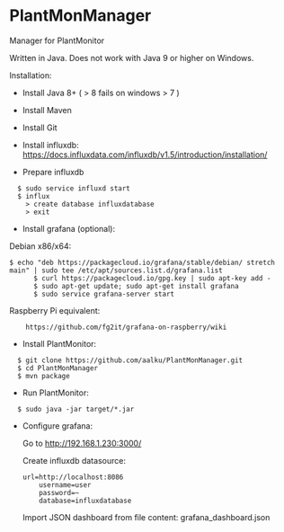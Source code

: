 # PlantMonManager
Manager for PlantMonitor

Written in Java. Does not work with Java 9 or higher on Windows.

Installation:

- Install Java 8+ ( > 8 fails on windows > 7 )

- Install Maven

- Install Git

- Install influxdb:
		https://docs.influxdata.com/influxdb/v1.5/introduction/installation/

- Prepare influxdb

```
  $ sudo service influxd start
  $ influx
    > create database influxdatabase
    > exit
```

- Install grafana (optional):

Debian x86/x64:
  
```
$ echo "deb https://packagecloud.io/grafana/stable/debian/ stretch main" | sudo tee /etc/apt/sources.list.d/grafana.list
	  $ curl https://packagecloud.io/gpg.key | sudo apt-key add -
	  $ sudo apt-get update; sudo apt-get install grafana
	  $ sudo service grafana-server start
```

  Raspberry Pi equivalent:
  
		https://github.com/fg2it/grafana-on-raspberry/wiki
		
- Install PlantMonitor:
```
  $ git clone https://github.com/aalku/PlantMonManager.git
  $ cd PlantMonManager
  $ mvn package
```

- Run PlantMonitor:
```
  $ sudo java -jar target/*.jar
```

- Configure grafana:

	Go to http://192.168.1.230:3000/
  
	Create influxdb datasource:
	```
    url=http://localhost:8086
		username=user
		password=~
		database=influxdatabase
  ```
	Import JSON dashboard from file content: grafana_dashboard.json
